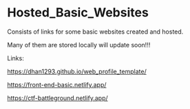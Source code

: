 # Hosted_Basic_Websites
Consists of links for some basic websites created and hosted.

Many of them are stored locally will update soon!!!

Links:

https://dhan1293.github.io/web_profile_template/

https://front-end-basic.netlify.app/

https://ctf-battleground.netlify.app/

